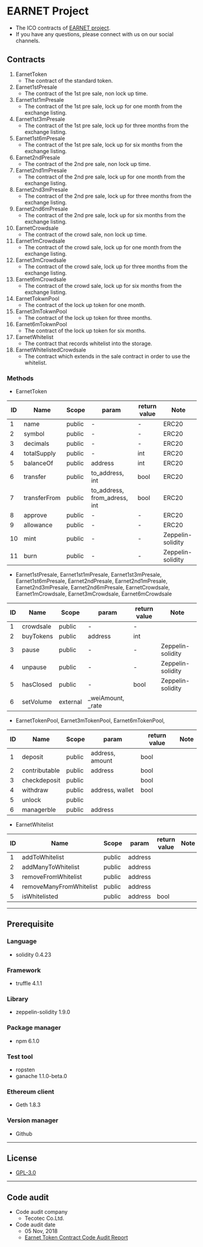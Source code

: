 # EARNET Project
- The ICO contracts of [EARNET project](https://earnet.io/).
- If you have any questions, please connect with us on our social channels.
## Contracts  
1. EarnetToken
    - The contract of the standard token.
1. Earnet1stPresale
    - The contract of the 1st pre sale, non lock up time.
1. Earnet1st1mPresale
    - The contract of the 1st pre sale, lock up for one month from the exchange listing.
1. Earnet1st3mPresale
    - The contract of the 1st pre sale, lock up for three months from the exchange listing.
1. Earnet1st6mPresale
    - The contract of the 1st pre sale, lock up for six months from the exchange listing.
1. Earnet2ndPresale
    - The contract of the 2nd pre sale, non lock up time.
1. Earnet2nd1mPresale
    - The contract of the 2nd pre sale, lock up for one month from the exchange listing.
1. Earnet2nd3mPresale
    - The contract of the 2nd pre sale, lock up for three months from the exchange listing.
1. Earnet2nd6mPresale
    - The contract of the 2nd pre sale, lock up for six months from the exchange listing.
1. EarnetCrowdsale
    - The contract of the crowd sale, non lock up time.
1. Earnet1mCrowdsale
    - The contract of the crowd sale, lock up for one month from the exchange listing.
1. Earnet3mCrowdsale
    - The contract of the crowd sale, lock up for three months from the exchange listing.
1. Earnet6mCrowdsale
    - The contract of the crowd sale, lock up for six months from the exchange listing.
1. EarnetTokwnPool
    - The contract of the lock up token for one month.
1. Earnet3mTokwnPool
    - The contract of the lock up token for three months.
1. Earnet6mTokwnPool
    - The contract of the lock up token for six months.
1. EarnetWhitelist
    - The contract that records whitelist into the storage.
1. EarnetWhitelistedCrowdsale
    - The contract which extends in the sale contract in order to use the whitelist.

### Methods  
- EarnetToken  

| ID | Name | Scope | param | return value | Note |
----|----|----|----|----|----
| 1 | name | public | - | - | ERC20 |
| 2 | symbol | public | - | - | ERC20 |
| 3 | decimals | public | - | - | ERC20 |
| 4 | totalSupply | public |- | int | ERC20 |
| 5 | balanceOf | public | address | int | ERC20 |
| 6 | transfer | public | to_address, int | bool | ERC20 |
| 7 | transferFrom | public | to_address, from_adress, int | bool | ERC20 |
| 8 | approve | public | - | - | ERC20 |
| 9 | allowance | public | - | - | ERC20 |
| 10 | mint | public | - | - | Zeppelin-solidity |
| 11 | burn | public | - | - | Zeppelin-solidity |

- Earnet1stPresale, Earnet1st1mPresale, Earnet1st3mPresale, Earnet1st6mPresale, Earnet2ndPresale, Earnet2nd1mPresale, Earnet2nd3mPresale, Earnet2nd6mPresale, EarnetCrowdsale, Earnet1mCrowdsale, Earnet3mCrowdsale, Earnet6mCrowdsale

| ID | Name | Scope | param | return value | Note |
----|----|----|----|----|----
| 1 | crowdsale | public | - | - |  |
| 2 | buyTokens | public | address | int |  |
| 3 | pause | public | - | - | Zeppelin-solidity |
| 4 | unpause | public | - | - | Zeppelin-solidity |
| 5 | hasClosed | public | - | bool | Zeppelin-solidity |
| 6 | setVolume | external | _weiAmount, _rate |  |  |

- EarnetTokenPool, Earnet3mTokenPool, Earnet6mTokenPool,

| ID | Name | Scope | param | return value | Note |
----|----|----|----|----|----
| 1 | deposit | public | address, amount | bool |  |
| 2 | contributable | public | address | bool |  |
| 3 | checkdeposit | public |  | bool |  |
| 4 | withdraw | public | address, wallet | bool |  |
| 5 | unlock | public |  |  |  |
| 6 | managerble | public | address |  |  |

- EarnetWhitelist

| ID | Name | Scope | param | return value | Note |
----|----|----|----|----|----
| 1 | addToWhitelist | public | address |  |  |
| 2 | addManyToWhitelist | public | address |  |  |
| 3 | removeFromWhitelist | public | address |  |  |
| 4 | removeManyFromWhitelist | public | address |  |  |
| 5 | isWhitelisted | public | address | bool |  |

---
## Prerequisite

### Language  
- solidity 0.4.23    
### Framework  
- truffle 4.1.1  
### Library  
- zeppelin-solidity 1.9.0  
### Package manager  
- npm 6.1.0  
### Test tool  
- ropsten  
- ganache 1.1.0-beta.0  
### Ethereum client  
- Geth 1.8.3  
### Version manager  
- Github  
---
## License
- [GPL-3.0](https://www.gnu.org/licenses/gpl-3.0.txt)
---
## Code audit
- Code audit company
    - Tecotec Co.Ltd.
- Code audit date
    - 05 Nov, 2018
    - [Earnet Token Contract Code Audit Report](https://earnet.io/wp-content/themes/tmpl001/assets/report/ERN_AuditReport_20181113.pdf)
